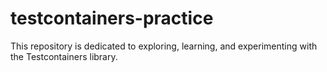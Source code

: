# testcontainers-practice
This repository is dedicated to exploring, learning, and experimenting with the Testcontainers library.

